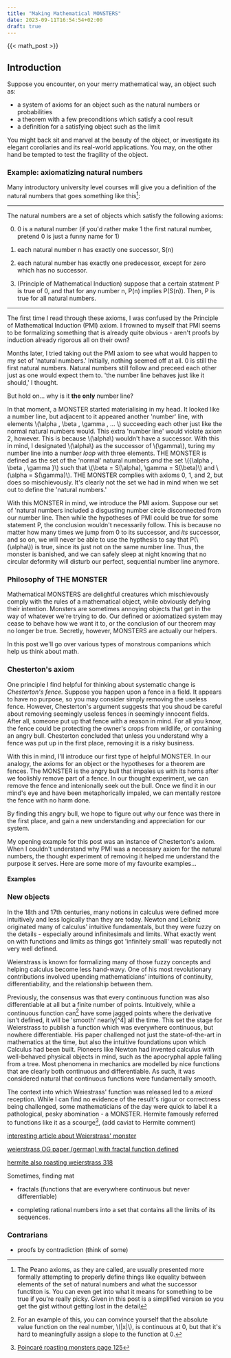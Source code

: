 ```yaml
---
title: "Making Mathematical MONSTERS"
date: 2023-09-11T16:54:54+02:00
draft: true
---
```

{{< math_post >}}

## Introduction

Suppose you encounter, on your merry mathematical way, an object such as:
- a system of axioms for an object such as the natural numbers or probabilities
- a theorem with a few preconditions which satisfy a cool result
- a definition for a satisfying object such as the limit 

You might back sit and marvel at the beauty of the object, or investigate its elegant corollaries and its real-world applications. You may, on the other hand be tempted to test the fragility of the object.

### Example: axiomatizing natural numbers

Many introductory university level courses will give you a definition of the natural numbers that goes something like this[^1]:

____

The natural numbers are a set of objects which satisfy the following axioms:

0. 0 is a natural number (if you'd rather make 1 the first natural number, pretend 0 is just a funny name for 1)

1. each natural number n has exactly one successor, S(n)

2. each natural number has exactly one predecessor, except for zero which has no successor.

3. (Principle of Mathematical Induction) suppose that a certain statment P is true of 0, and that for any number n, P(n) implies P(S(n)). Then, P is true for all natural numbers.

____

The first time I read through these axioms, I was confused by the Principle of Mathematical Induction (PMI) axiom. I frowned to myself that PMI seems to be formalizing something that is already quite obvious - aren't proofs by induction already rigorous all on their own?

Months later, I tried taking out the PMI axiom to see what would happen to my set of
'natural numbers.' Initially, nothing seemed off at all. 0 is still the first natural numbers. Natural numbers still follow and preceed each other just as one would expect them to. 'the number line behaves just like it should,' I thought. 

But hold on... why is it **the only** number line?
 
In that moment, a MONSTER started materialising in my head. It looked like a number line, but adjacent to it appeared another 'number' line, with elements \\(\alpha , \beta , \gamma , ... \\) succeeding each other just like the normal natural numbers would. This extra 'number line' would violate axiom 2, however. This is because \\(\alpha\\) wouldn't have a successor. With this in mind, I designated \\(\alpha\\) as the successor of \\(\gamma\\), turing my number line into a number *loop* with three elements. THE MONSTER is defined as the set of the 'normal' natural numbers *and* the set \\(\{\alpha , \beta , \gamma \}\\) such that \\(\beta = S(\alpha), \gamma = S(\beta)\\) and \\(\alpha = S(\gamma)\\). THE MONSTER complies with axioms 0, 1, and 2, but does so mischievously. It's clearly not the set we had in mind when we set out to define the 'natural numbers.'

With this MONSTER in mind, we introduce the PMI axiom. Suppose our set of 'natural numbers included a disgusting number circle disconnected from our number line. Then while the hypotheses of PMI could be true for some statement P, the conclusion wouldn't necessarily follow. This is because no matter how many times we jump from 0 to its successor, and *its* successor, and so on, we will never be able to use the hypthesis to say that P(\\(\alpha\\)) is true, since its just not on the same number line. Thus, the monster is banished, and we can safely sleep at night knowing that no circular deformity will disturb our perfect, sequential number line anymore.

### Philosophy of THE MONSTER

Mathematical MONSTERS are delightful creatures which mischievously comply with the rules of a mathematical object, while obviously defying their intention. Monsters are sometimes annoying objects that get in the way of whatever we're trying to do. Our defined or axiomatized system may cease to behave how we want it to, or the conclusion of our theorem may no longer be true. Secretly, however, MONSTERS are actually our helpers. 

<!--- 
When I couldn't understand why the induction axiom was needed for the natural numbers, removing it birthed a MONSTER which helped me realize why the axiom was there in the first place. 
-->

In this post we'll go over various types of monstrous companions which help us think about math.

### Chesterton's axiom

One principle I find helpful for thinking about systematic change is *Chesterton's fence.* Suppose you happen upon a fence in a field. It appears to have no purpose, so you may consider simply removing the useless fence. However, Chesterton's argument suggests that you shoud be careful about removing seemingly useless fences in seemingly innocent fields. After all, someone put up that fence with a reason in mind. For all you know, the fence could be protecting the owner's crops from wildlife, or containing an angry bull. Chesterton concluded that unless you understand why a fence was put up in the first place, removing it is a risky business.

With this in mind, I'll introduce our first type of helpful MONSTER. In our analogy, the axioms for an object or the hypotheses for a theorem are fences. The MONSTER is the angry bull that impales us with its horns after we foolishly remove part of a fence. In our thought experiment, we can remove the fence and intenionally seek out the bull. Once we find it in our mind's eye and have been metaphorically impaled, we can mentally restore the fence with no harm done.

By finding this angry bull, we hope to figure out why our fence was there in the first place, and gain a new understanding and appreciation for our system.

My opening example for this post was an instance of Chesterton's axiom. When I couldn't understand why PMI was a necessary axiom for the natural numbers, the thought experiment of removing it helped me understand the purpose it serves. Here are some more of my favourite examples...

#### Examples



### New objects

In the 18th and 17th centuries, many notions in calculus were defined more intuitively and less logically than they are today. Newton and Leibniz originated many of calculus' intuitive fundamentals, but they were fuzzy on the details - especially around infinitesimals and limits. What exactly went on with functions and limits as things got 'infinitely small' was reputedly not very well defined. 

Weierstrass is known for formalizing many of those fuzzy concepts and helping calculus become less hand-wavy. One of his most revolutionary contributions involved upending mathematicians' intuitions of continuity, differentiability, and the relationship between them. 

Previously, the consensus was that every continuous function was also differentiable at all but a finite number of points. Intuitively, while a continuous function can[^2] have some jagged points where the derivative isn't defined, it will be 'smooth' nearly[^4] all the time. This set the stage for Weierstrass to publish a function which was everywhere continuous, but nowhere differentiable. His paper challenged not just the state-of-the-art in mathematics at the time, but also the intuitive foundations upon which Calculus had been built. Pioneers like Newton had invented calculus with well-behaved physical objects in mind, such as the apocryphal apple falling from a tree. Most phenomena in mechanics are modelled by nice functions that are clearly both continuous and differentiable. As such, it was considered natural that continuous functions were fundamentally smooth. 

The context into which Weiestrass' function was released led to a *mixed* reception. While I can find no evidence of the result's rigour or correctness being challenged, some mathematicians of the day were quick to label it a pathological, pesky abomination - a MONSTER. Hermite famously referred to functions like it as a scourge[^5], 
(add caviat to Hermite comment)

[interesting article about Weierstrass' monster](https://nautil.us/maths-beautiful-monsters-234859/)

[weierstrass OG paper (german) with fractal function defined](https://books.google.com/books?id=1FhtAAAAMAAJ&pg=PA71)



[hermite also roasting weierstrass 318](https://archive.org/details/correspondanced01bourgoog/page/n335/mode/2up)

Sometimes, finding mat

- fractals (functions that are everywhere continuous but never differentiable)

- completing rational numbers into a set that contains all the limits of its sequences.

### Contrarians

- proofs by contradiction (think of some)

[^1]: The Peano axioms, as they are called, are usually presented more formally attempting to properly define things like equality between elements of the set of natural numbers and what the successor functiton is. You can even get into what it means for something to be true if you're really picky. Given in this post is a simplified version so you get the gist without getting lost in the detail

[^2]: For an example of this, you can convince yourself that the absolute value function on the real number, \\(|x|\\), is continuous at 0, but that it's hard to meaningfully assign a slope to the function at 0.

[^5]: [Poincaré roasting monsters page 125](https://archive.org/details/b21974123/page/124/mode/2up)